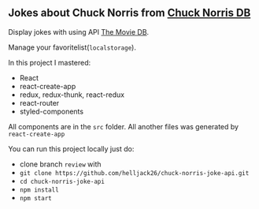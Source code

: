   ## Jokes about Chuck Norris from [Chuck Norris DB](https://api.chucknorris.io/)
  
 Display jokes with using API [The Movie DB](https://api.chucknorris.io/).  

 Manage your favoritelist(`localstorage`).  
 
 In this project I mastered:
 - React
 - react-create-app 
 - redux, redux-thunk, react-redux 
 - react-router
 - styled-components
 
 All components are in the `src` folder. All another files was generated by `react-create-app`
 
 You can run this project locally just do:
 - clone branch `review` with 
 - `git clone https://github.com/helljack26/chuck-norris-joke-api.git` 
 - `cd chuck-norris-joke-api`
 - `npm install` 
 - `npm start`